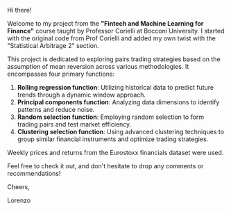 Hi there!

Welcome to my project from the **"Fintech and Machine Learning for Finance"** course taught by Professor Corielli at Bocconi University. I started with the original code from Prof Corielli and added my own twist with the "Statistical Arbitrage 2" section.

This project is dedicated to exploring pairs trading strategies based on the assumption of mean reversion across various methodologies. It encompasses four primary functions:

1. **Rolling regression function**: Utilizing historical data to predict future trends through a dynamic window approach.
2. **Principal components function**: Analyzing data dimensions to identify patterns and reduce noise.
3. **Random selection function**: Employing random selection to form trading pairs and test market efficiency.
4. **Clustering selection function**: Using advanced clustering techniques to group similar financial instruments and optimize trading strategies.

Weekly prices and returns from the Eurostoxx financials dataset were used.

Feel free to check it out, and don't hesitate to drop any comments or recommendations!

Cheers,

Lorenzo
